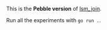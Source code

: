 This is the **Pebble version** of [lsm_join](https://github.com/we1pingyu/lsmjoin).

Run all the experiments with `go run .`.
